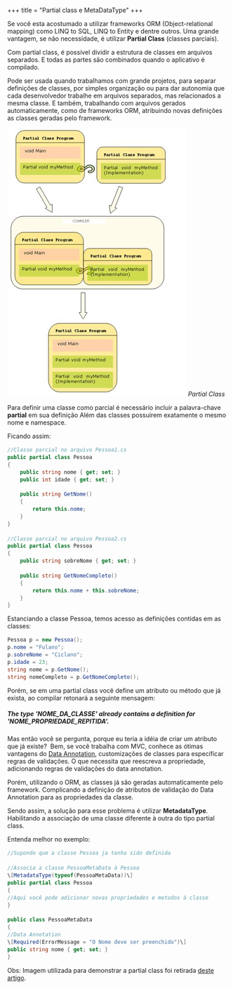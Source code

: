 +++
title = "Partial class e MetaDataType"
+++

Se você esta acostumado a utilizar frameworks ORM (Object-relational mapping) como LINQ to SQL, LINQ to Entity e dentre outros. Uma grande vantagem, se não necessidade, é utilizar **Partial Class** (classes parciais).

Com partial class, é possível dividir a estrutura de classes em arquivos separados. E todas as partes são combinados quando o aplicativo é compilado.

Pode ser usada quando trabalhamos com grande projetos, para separar definições de classes, por simples organização ou para dar autonomia que cada desenvolvedor trabalhe em arquivos separados, mas relacionados a mesma classe. E também, trabalhando com arquivos gerados automaticamente, como de frameworks ORM, atribuindo novas definições as classes geradas pelo framework.

![](./partial-class.jpg "partial class")
_Partial Class_

Para definir uma classe como parcial é necessário incluir a palavra-chave **partial** em sua definição Além das classes possuírem exatamente o mesmo nome e namespace.

Ficando assim:

```cs
//Classe parcial no arquivo Pessoa1.cs
public partial class Pessoa
{
    public string nome { get; set; }
    public int idade { get; set; }

    public string GetNome()
    {
        return this.nome;
    }
}

//Classe parcial no arquivo Pessoa2.cs
public partial class Pessoa
{
    public string sobreNome { get; set; }

    public string GetNomeCompleto()
    {
        return this.nome + this.sobreNome;
    }
}
```

Estanciando a classe Pessoa, temos acesso as definições contidas em as classes:

```cs
Pessoa p = new Pessoa();
p.nome = "Fulano";
p.sobreNome = "Ciclano";
p.idade = 23;
string nome = p.GetNome();
string nomeCompleto = p.GetNomeCompleto();
```

Porém, se em uma partial class você define um atributo ou método que já exista, ao compilar retonará a seguinte mensagem:

##### _The type 'NOME_DA_CLASSE' already contains a definition for 'NOME_PROPRIEDADE_REPITIDA'._

Mas então você se pergunta, porque eu teria a idéia de criar um atributo que já existe?  Bem, se você trabalha com MVC, conhece as ótimas vantagens do [Data Annotation](http://msdn.microsoft.com/en-us/library/dd901590%28v=vs.95%29.aspx "Entenda mais sobre Data Annotation"), customizações de classes para especificar regras de validações. O que necessita que reescreva a propriedade, adicionando regras de validações do data annotation.

Porém, utilizando o ORM, as classes já são geradas automaticamente pelo framework. Complicando a definição de atributos de validação do Data Annotation para as propriedades da classe.

Sendo assim, a solução para esse problema é utilizar **MetadataType**. Habilitando a associação de uma classe diferente à outra do tipo partial class.

Entenda melhor no exemplo:

```cs
//Supondo que a classe Pessoa ja tenha sido definida

//Associa a classe PessoaMetaData à Pessoa
\[MetadataType(typeof(PessoaMetaData))\]
public partial class Pessoa
{
//Aqui você pode adicionar novas propriedades e metodos à classe
}

public class PessoaMetaData
{
//Data Annotation
\[Required(ErrorMessage = "O Nome deve ser preenchido")\]
public string nome { get; set; }
}
```

Obs: Imagem utilizada para demonstrar a partial class foi retirada [deste artigo](http://www.codeproject.com/KB/dotnet/PartialMethod.aspx).

